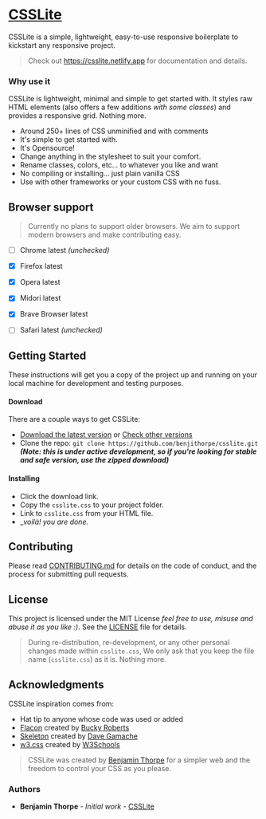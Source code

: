 # [CSSLite](https://csslite.netlify.app)

CSSLite is a simple, lightweight, easy-to-use responsive boilerplate to kickstart any responsive project.

> Check out <https://csslite.netlify.app> for documentation and details.


### Why use it

CSSLite is lightweight, minimal and simple to get started with. It styles raw HTML elements (also offers a few additions _with some classes_) and provides a responsive grid. Nothing more.

- Around 250+ lines of CSS unminified and with comments
- It's simple to get started with.
- It's Opensource!
- Change anything in the stylesheet to suit your comfort.
- Rename classes, colors, etc... to whatever you like and want 
- No compiling or installing... just plain vanilla CSS
- Use with other frameworks or your custom CSS with no fuss.


## Browser support

> Currently no plans to support older browsers.
> We aim to support modern browsers and make contributing easy.

- [ ] Chrome latest _(unchecked)_
- [x] Firefox latest 
- [x] Opera latest
- [x] Midori latest
- [x] Brave Browser latest
- [ ] Safari latest _(unchecked)_


## Getting Started

These instructions will get you a copy of the project up and running on your local machine for development and testing purposes.


#### Download
There are a couple ways to get CSSLite:

- [Download the latest version](https://github.com/benjithorpe/csslite/releases) or [Check other versions](https://github.com/benjithorpe/csslite/releases)
- Clone the repo: `git clone https://github.com/benjithorpe/csslite.git` **_(Note: this is under active development, so if you're looking for stable and safe version, use the zipped download)_**


#### Installing

- Click the download link.
- Copy the `csslite.css` to your project folder.
- Link to `csslite.css` from your HTML file.
- __voilà! you are done._



## Contributing

Please read [CONTRIBUTING.md](CONTRIBUTING.md) for details on the code of conduct, and the process for submitting pull requests.

<!-- ## Versioning

We use [SemVer](http://semver.org/) for versioning. For the versions available, see the [tags on this repository](https://github.com/your/project/tags). 
 -->


## License

This project is licensed under the MIT License _feel free to use, misuse and abuse it as you like :)_. 
See the [LICENSE](LICENSE) file for details.

> During re-distribution, re-development, or any other personal changes made within `csslite.css`, 
> We only ask that you keep the file name (`csslite.css`) as it is. Nothing more.


## Acknowledgments

CSSLite inspiration comes from:
		
* Hat tip to anyone whose code was used or added
* [Flacon](https://github.com/buckyroberts/Falcon) created by [Bucky Roberts](https://twitter.com/bucky_roberts)
* [Skeleton](http://www.getskeleton.com) created by [Dave Gamache](www.davegamache.com)
* [w3.css](https://www.w3schools.com/w3css/default.asp) created by [W3Schools](https://www.w3schools.com/)

> CSSLite was created by [Benjamin Thorpe](https://benjithorpe.github.io) for a simpler web and the freedom to control your CSS as you please.

### Authors

* **Benjamin Thorpe** - *Initial work* - [CSSLite](https://github.com/benjithorpe/csslite)

<!-- See also the list of [contributors](https://github.com/benjithorpe/csslite/contributors) who participated in this project. -->
